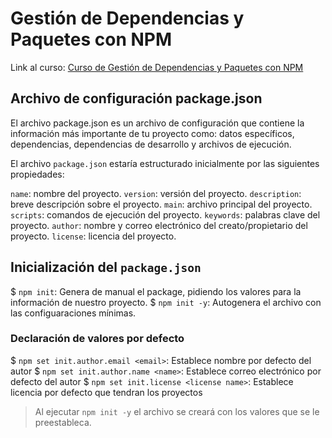 # Gestión de Dependencias y Paquetes con NPM
Link al curso: [Curso de Gestión de Dependencias y Paquetes con NPM](https://platzi.com/cursos/npm-js/)

## Archivo de configuración package.json
El archivo package.json es un archivo de configuración que contiene la información más importante de tu proyecto como: datos específicos, dependencias, dependencias de desarrollo y archivos de ejecución.

El archivo `package.json` estaría estructurado inicialmente por las siguientes propiedades:

`name`:			nombre del proyecto.
`version`:		versión del proyecto.
`description`:	breve descripción sobre el proyecto.
`main`:			archivo principal del proyecto.
`scripts`:		comandos de ejecución del proyecto.
`keywords`:		palabras clave del proyecto.
`author`:		nombre y correo electrónico del creato/propietario del proyecto.
`license`:		licencia del proyecto.

## Inicialización del `package.json`

$ `npm init`:	 Genera de manual el package, pidiendo los valores para la información de nuestro proyecto.
$ `npm init -y`: Autogenera el archivo con las configuaraciones mínimas.

### Declaración de valores por defecto
$ `npm set init.author.email <email>`:	 Establece nombre por defecto del autor
$ `npm set init.author.name <name>`:	 Establece correo electrónico por defecto del autor
$ `npm set init.license <license name>`: Establece licencia por defecto que tendran los proyectos

> Al ejecutar `npm init -y` el archivo se creará con los valores que se le preestableca.